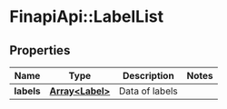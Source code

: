 # FinapiApi::LabelList

## Properties
Name | Type | Description | Notes
------------ | ------------- | ------------- | -------------
**labels** | [**Array&lt;Label&gt;**](Label.md) | Data of labels | 


